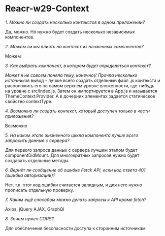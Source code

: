 # Reacr-w29-Context

*1. Можно ли создать несколько контекстов в одном приложении?*

Да, можно. Но нужно будет создать несколько независимых компонентов.

*2. Можем ли мы влиять на контекст из вложенных компонентов?*

Можем

*3. Как выбрать компонент, в котором будет определяться контекст?*

*Может я не совсем поняла тему, конечно(( Прочла несколько источников* вывод - лучше всего создать отдельный файл .js контекста 
и расположить его на самом верхнем уровне вложенности, где-нибудь на уровне с src/index.js.
Затем он импортируется в App.js и называется ThemeContext.Provider.
А в дочерних элементах задается статическое свойство contextType. 

*4. Возможно ли создать контекст, который доступен только в части приложения?*

Возможно

*5. На каком этапе жизненного цикла компонента лучше всего запросить данные с сервера?*

Для первого запроса данных с сервера лучшим этапом будет componentDidMount. 
Для многократных запросов нужно будет создавать отдельные методы.

*6. Вернёт ли сообщение об ошибке Fetch API, если код ответа 401 (ошибка авторизации)?*

Нет, т.к. этот код ошибки считается валидным, и для него нужно прописать отдельную проверку.

*7. Каким ещё способом можно делать запросы к API кроме fetch?*

Axios, jQuery AJAX, GraphQl

*8. Зачем нужен CORS?*

Для обеспечения безопасности доступа к сторонним источникам
